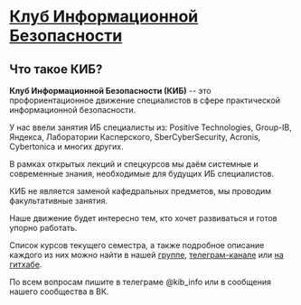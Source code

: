 # [Клуб Информационной Безопасности](https://github.com/kib-courses/main/blob/main/README.md)

## Что такое КИБ?

**Клуб Информационной Безопасности (КИБ)** -- это профориентационное движение специалистов в сфере практической информационной безопасности.

У нас ввели занятия ИБ специалисты из: Positive Technologies, Group-IB, Яндекса, Лаборатории Касперского, SberCyberSecurity, Acronis, Cybertonica и многих других.

В рамках открытых лекций и спецкурсов мы даём системные и современные знания, необходимые для будущих ИБ специалистов.

КИБ не является заменой кафедральных предметов, мы проводим факультативные занятия.

Наше движение будет интересно тем,  кто хочет развиваться и готов упорно работать.

Список курсов текущего семестра, а также подробное описание каждого из них можно найти в нашей [группе](https://vk.com/kibinfo), [телеграм-канале](http://t.me/kibinfo) или [на гитхабе](Courses/Spring_2021.md).

По всем вопросам пишите в телеграме @kib_info или в сообщения нашего сообщества в ВК.
